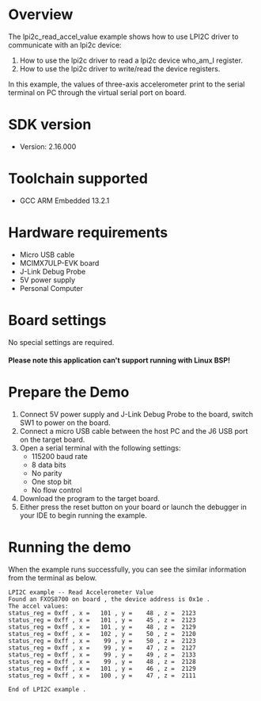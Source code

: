 Overview
========
The lpi2c_read_accel_value example shows how to use LPI2C driver to communicate with an lpi2c device:

 1. How to use the lpi2c driver to read a lpi2c device who_am_I register.
 2. How to use the lpi2c driver to write/read the device registers.

In this example, the values of three-axis accelerometer print to the serial terminal on PC through
the virtual serial port on board.

SDK version
===========
- Version: 2.16.000

Toolchain supported
===================
- GCC ARM Embedded  13.2.1

Hardware requirements
=====================
- Micro USB cable
- MCIMX7ULP-EVK board
- J-Link Debug Probe
- 5V power supply
- Personal Computer

Board settings
==============
No special settings are required.

#### Please note this application can't support running with Linux BSP! ####

Prepare the Demo
================
1.  Connect 5V power supply and J-Link Debug Probe to the board, switch SW1 to power on the board.
2.  Connect a micro USB cable between the host PC and the J6 USB port on the target board.
3.  Open a serial terminal with the following settings:
    - 115200 baud rate
    - 8 data bits
    - No parity
    - One stop bit
    - No flow control
4.  Download the program to the target board.
5.  Either press the reset button on your board or launch the debugger in your IDE to begin running the example.

Running the demo
================
When the example runs successfully, you can see the similar information from the terminal as below.

~~~~~~~~~~~~~~~~~~~~~
LPI2C example -- Read Accelerometer Value
Found an FXOS8700 on board , the device address is 0x1e .
The accel values:
status_reg = 0xff , x =   101 , y =    48 , z =  2123
status_reg = 0xff , x =   101 , y =    45 , z =  2123
status_reg = 0xff , x =   101 , y =    48 , z =  2129
status_reg = 0xff , x =   102 , y =    50 , z =  2120
status_reg = 0xff , x =    99 , y =    50 , z =  2123
status_reg = 0xff , x =    99 , y =    47 , z =  2127
status_reg = 0xff , x =    99 , y =    49 , z =  2133
status_reg = 0xff , x =    99 , y =    48 , z =  2128
status_reg = 0xff , x =   101 , y =    46 , z =  2129
status_reg = 0xff , x =   100 , y =    47 , z =  2111

End of LPI2C example .
~~~~~~~~~~~~~~~~~~~~~
